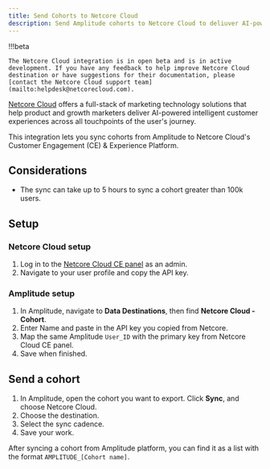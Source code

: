 ```yaml
---
title: Send Cohorts to Netcore Cloud
description: Send Amplitude cohorts to Netcore Cloud to deliuver AI-powered customer experiences. 
---
```



!!!beta

    The Netcore Cloud integration is in open beta and is in active development. If you have any feedback to help improve Netcore Cloud destination or have suggestions for their documentation, please [contact the Netcore Cloud support team](mailto:helpdesk@netcorecloud.com).

[Netcore Cloud](https://netcorecloud.com/) offers a full-stack of marketing technology solutions that help product and growth marketers deliver AI-powered intelligent customer experiences across all touchpoints of the user's journey.

This integration lets you sync cohorts from Amplitude to Netcore Cloud's Customer Engagement (CE) & Experience Platform.

## Considerations

- The sync can take up to 5 hours to sync a cohort greater than 100k users.

## Setup

### Netcore Cloud setup

1. Log in to the [Netcore Cloud CE panel](https://login.netcoresmartech.com/) as an admin.
2. Navigate to your user profile and copy the API key.

### Amplitude setup

1. In Amplitude, navigate to **Data Destinations**, then find **Netcore Cloud - Cohort**.
2. Enter Name and paste in the API key you copied from Netcore.
3. Map the same Amplitude `User_ID` with the primary key from Netcore Cloud CE panel.
4. Save when finished. 

## Send a cohort

1. In Amplitude, open the cohort you want to export. Click **Sync**, and choose Netcore Cloud.
2. Choose the destination.
3. Select the sync cadence.
4. Save your work.

After syncing a cohort from Amplitude platform, you can find it as a list with the format `AMPLITUDE_[Cohort name]`.
